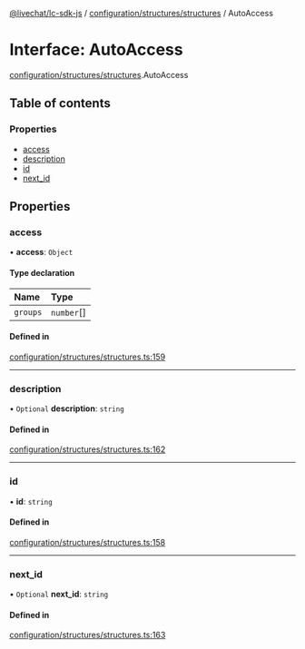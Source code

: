 [@livechat/lc-sdk-js](../README.md) / [configuration/structures/structures](../modules/configuration_structures_structures.md) / AutoAccess

# Interface: AutoAccess

[configuration/structures/structures](../modules/configuration_structures_structures.md).AutoAccess

## Table of contents

### Properties

- [access](configuration_structures_structures.AutoAccess.md#access)
- [description](configuration_structures_structures.AutoAccess.md#description)
- [id](configuration_structures_structures.AutoAccess.md#id)
- [next\_id](configuration_structures_structures.AutoAccess.md#next_id)

## Properties

### access

• **access**: `Object`

#### Type declaration

| Name | Type |
| :------ | :------ |
| `groups` | `number`[] |

#### Defined in

[configuration/structures/structures.ts:159](https://github.com/livechat/lc-sdk-js/blob/125a327/src/configuration/structures/structures.ts#L159)

___

### description

• `Optional` **description**: `string`

#### Defined in

[configuration/structures/structures.ts:162](https://github.com/livechat/lc-sdk-js/blob/125a327/src/configuration/structures/structures.ts#L162)

___

### id

• **id**: `string`

#### Defined in

[configuration/structures/structures.ts:158](https://github.com/livechat/lc-sdk-js/blob/125a327/src/configuration/structures/structures.ts#L158)

___

### next\_id

• `Optional` **next\_id**: `string`

#### Defined in

[configuration/structures/structures.ts:163](https://github.com/livechat/lc-sdk-js/blob/125a327/src/configuration/structures/structures.ts#L163)
